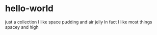 # hello-world
just a collection
I like space pudding and air jelly
In fact I like most things spacey and high
